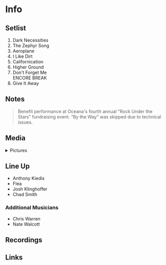 # Info

## Setlist

1. Dark Necessities
2. The Zephyr Song
3. Aeroplane
4. I Like Dirt
5. Californication
6. Higher Ground
7. Don't Forget Me
<br> ENCORE BREAK
8. Give It Away

## Notes

> Benefit performance at Oceana's fourth annual "Rock Under the Stars" fundraising event. “By the Way” was skipped due to technical issues.

## Media 

<details>
  <summary>Pictures</summary>
  <!--<img alt="Setlist" title="Setlist" src="_.jpg" height="200" />-->
</details>

## Line Up

* Anthony Kiedis
* Flea
* Josh Klinghoffer
* Chad Smith

### Additional Musicians
* Chris Warren  
* Nate Walcott  

## Recordings

## Links